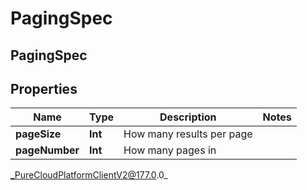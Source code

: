 # PagingSpec

## PagingSpec

## Properties

|Name | Type | Description | Notes|
|------------ | ------------- | ------------- | -------------|
| **pageSize** | **Int** | How many results per page | |
| **pageNumber** | **Int** | How many pages in | |



_PureCloudPlatformClientV2@177.0.0_
